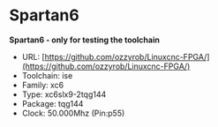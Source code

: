 # Spartan6
**Spartan6 - only for testing the toolchain**

* URL: [https://github.com/ozzyrob/Linuxcnc-FPGA/](https://github.com/ozzyrob/Linuxcnc-FPGA/)
* Toolchain: ise
* Family: xc6
* Type: xc6slx9-2tqg144
* Package: tqg144
* Clock: 50.000Mhz (Pin:p55)

